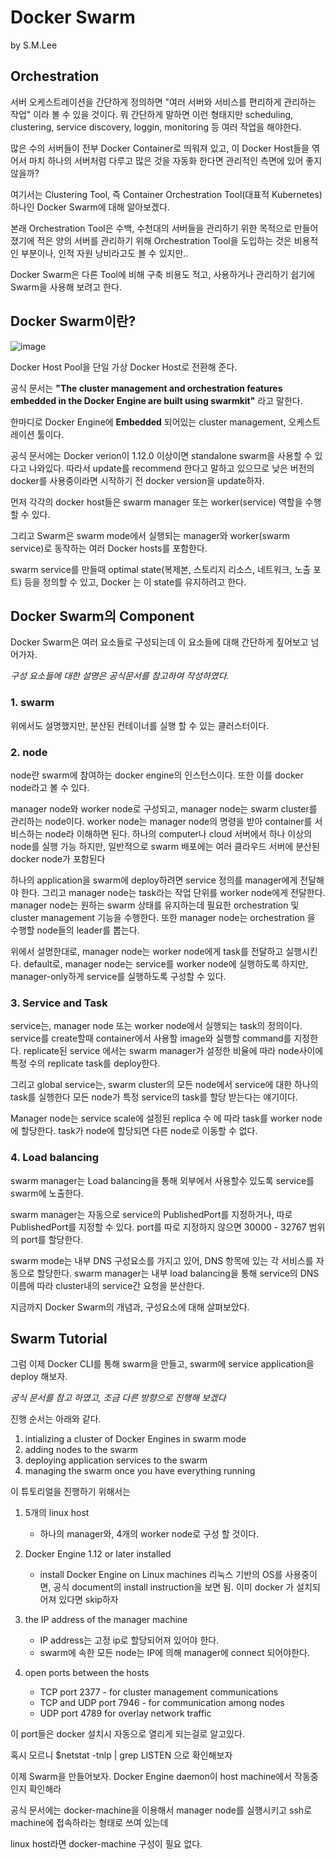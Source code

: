 Docker Swarm
==============

by S.M.Lee

## Orchestration  ##

 서버 오케스트레이션을 간단하게 정의하면 "여러 서버와 서비스를 편리하게 관리하는 작업" 이라 볼 수 
있을 것이다. 뭐 간단하게 말하면 이런 형태지만 scheduling, clustering, service discovery, loggin, monitoring 등
여러 작업을 해야한다.

많은 수의 서버들이 전부 Docker Container로 띄워져 있고, 이 Docker Host들을 
엮어서 마치 하나의 서버처럼 다루고 많은 것을 자동화 한다면 관리적인 측면에 있어 좋지 않을까?

여기서는 Clustering Tool, 즉 Container Orchestration Tool(대표적 Kubernetes) 하나인 Docker Swarm에 대해 알아보겠다.

본래 Orchestration Tool은 수백, 수천대의 서버들을 관리하기 위한 목적으로 만들어졌기에 
적은 양의 서버를 관리하기 위해 Orchestration Tool을 도입하는 것은 비용적인 부분이나, 인적 자원 낭비라고도 볼 수 있지만..

Docker Swarm은 다른 Tool에 비해 구축 비용도 적고, 사용하거나 관리하기 쉽기에 Swarm을 사용해 보려고 한다.

## Docker Swarm이란? ## 

![image](https://user-images.githubusercontent.com/20153890/40529551-694425bc-6030-11e8-8eb3-0164551e020b.png)

Docker Host Pool을 단일 가상 Docker Host로 전환해 준다. 

공식 문서는 **"The cluster management and orchestration features embedded in the
Docker Engine are built using swarmkit"** 라고 말한다.
 
한마디로 Docker Engine에 **Embedded** 되어있는 cluster management, 오케스트레이션 툴이다.

공식 문서에는 Docker verion이 1.12.0 이상이면 standalone swarm을 사용할 수 
있다고 나와있다. 따라서 update를 recommend 한다고 말하고 있으므로 낮은 버전의 docker를 사용중이라면
시작하기 전 docker version을 update하자.

먼저 각각의 docker host들은 swarm manager 또는 worker(service) 역할을 수행할 수 있다.

그리고 Swarm은 swarm mode에서 실행되는 manager와 worker(swarm service)로 동작하는 
여러 Docker hosts를 포함한다.

swarm service를 만들때 optimal state(복제본, 스토리지 리소스, 네트워크, 노출 포트) 등을
정의할 수 있고, Docker 는 이 state를 유지하려고 한다.

## Docker Swarm의 Component ##
Docker Swarm은 여러 요소들로 구성되는데 이 요소들에 대해 간단하게 짚어보고 넘어가자.

*구성 요소들에 대한 설명은 공식문서를 참고하여 작성하였다.*

 ### 1. swarm ### 
 
 위에서도 설명했지만, 분산된 컨테이너를 실행 할 수 있는 클러스터이다.

 ### 2. node ###

node란 swarm에 참여하는 docker engine의 인스턴스이다. 또한 이를 docker node라고 볼 수 있다. 

manager node와 worker node로 구성되고, manager node는 swarm cluster를 관리하는 node이다.
worker node는 manager node의 명령을 받아 container를 서비스하는 node라 이해하면 된다.
하나의 computer나 cloud 서버에서 하나 이상의 node를 실행 가능 하지만,
일반적으로 swarm 배포에는 여러 클라우드 서버에 분산된 docker node가 포함된다

하나의 application을 swarm에 deploy하려면 service 정의를 manager에게 전달해야 한다.
그리고 manager node는 task라는 작업 단위를 worker node에게 전달한다.
 manager node는 원하는 swarm 상태를 유지하는데 필요한 orchestration 및
cluster management 기능을 수행한다.
또한 manager node는 orchestration 을 수행할 node들의 leader를 뽑는다.

위에서 설명한대로, manager node는 worker node에게 task를 전달하고 실행시킨다.
default로, manager node는 service를 worker node에 실행하도록 하지만,  
manager-only하게 service를 실행하도록 구성할 수 있다.

 ### 3. Service and Task ###

service는, manager node 또는 worker node에서 실행되는 task의 정의이다. 
service를 create할때 container에서 사용할 image와 실행할 command를 지정한다.
replicate된 service 에서는 swarm manager가 설정한 비율에 따라 node사이에 특정 수의
replicate task를 deploy한다.

그리고 global service는, swarm cluster의 모든 node에서 service에 대한 하나의 task를 실행한다
모든 node가 특정 service의 task를 할당 받는다는 얘기이다. 

Manager node는 service scale에 설정된 replica 수 에 따라 task를 worker node에 할당한다.
task가 node에 할당되면 다른 node로 이동할 수 없다.

 ### 4. Load balancing ###

swarm manager는 Load balancing을 통해 외부에서 사용할수 있도록 service를 swarm에 노출한다.

swarm manager는 자동으로 service의 PublishedPort를 지정하거나, 따로 PublishedPort를 지정할 수 있다.
port를 따로 지정하지 않으면 30000 - 32767 범위의 port를 할당한다.

swarm mode는 내부 DNS 구성요소를 가지고 있어, DNS 항목에 있는 각 서비스를 자동으로 할당한다.
swarm manager는 내부 load balancing을 통해 service의 DNS 이름에 따라 
cluster내의 service간 요청을 분산한다.

지금까지 Docker Swarm의 개념과, 구성요소에 대해 살펴보았다.

## Swarm Tutorial ##

그럼 이제 Docker CLI를 통해 swarm을 만들고, swarm에 service application을 deploy 해보자.

*공식 문서를 참고 하였고, 조금 다른 방향으로 진행해 보겠다*

진행 순서는 아래와 같다.

1. intializing a cluster of Docker Engines in swarm mode
2. adding nodes to the swarm
3. deploying application services to the swarm
4. managing the swarm once you have everything running

이 튜토리얼을 진행하기 위해서는 

1. 5개의 linux host

	- 하나의 manager와, 4개의 worker node로 구성 할 것이다.

2. Docker Engine 1.12 or later installed 

	- install Docker Engine on Linux machines
	  리눅스 기반의 OS를 사용중이면, 공식 document의 install instruction을 보면 됨.
	  이미 docker 가 설치되어져 있다면 skip하자

3. the IP address of the manager machine

	- IP address는 고정 ip로 할당되어져 있어야 한다.
	- swarm에 속한 모든 node는 IP에 의해 manager에 connect 되어야한다.

4. open ports between the hosts

	- TCP port 2377 - for cluster management communications
	- TCP and UDP port 7946 - for communication among nodes
	- UDP port 4789 for overlay network traffic

이 port들은 docker 설치시 자동으로 열리게 되는걸로 알고있다. 

혹시 모르니 $netstat -tnlp | grep LISTEN 으로 확인해보자


이제 Swarm을 만들어보자.
Docker Engine daemon이 host machine에서 작동중인지 확인해라

공식 문서에는 docker-machine을 이용해서 manager node를 실행시키고 ssh로 machine에 접속하라는 형태로 쓰여 있는데

linux host라면 docker-machine 구성이 필요 없다.

